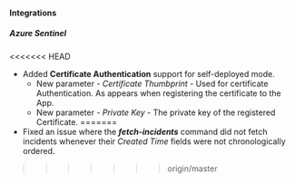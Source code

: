 
#### Integrations
##### Azure Sentinel
<<<<<<< HEAD
- Added **Certificate Authentication** support for self-deployed mode.
  - New parameter - *Certificate Thumbprint* - Used for certificate Authentication. As appears when registering the certificate to the App.
  - New parameter - *Private Key* - The private key of the registered Certificate.
=======
- Fixed an issue where the ***fetch-incidents*** command did not fetch incidents whenever their *Created Time* fields were not chronologically ordered.
>>>>>>> origin/master
